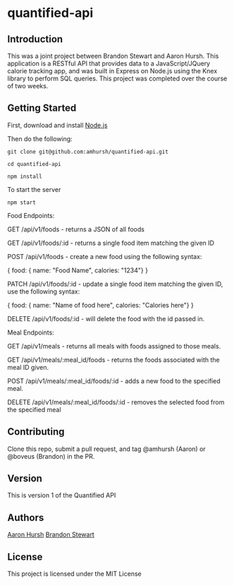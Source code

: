 # quantified-api

## Introduction

This was a joint project between Brandon Stewart and Aaron Hursh. This application is a RESTful API that provides data to a JavaScript/JQuery calorie tracking app, and was built in Express on Node.js using the Knex library to perform SQL queries. This project was completed over the course of two weeks.

## Getting Started

First, download and install [Node.js](https://nodejs.org/en/)

Then do the following:

```
git clone git@github.com:amhursh/quantified-api.git
```

```
cd quantified-api
```

```
npm install
```

To start the server

```
npm start
```

Food Endpoints:


GET /api/v1/foods - returns a JSON of all foods

GET /api/v1/foods/:id - returns a single food item matching the given ID

POST /api/v1/foods - create a new food using the following syntax:

{ food: { name: "Food Name", calories: "1234"} }

PATCH /api/v1/foods/:id - update a single food item matching the given ID, use the following syntax:

{ food: { name: "Name of food here", calories: "Calories here"} }

DELETE /api/v1/foods/:id - will delete the food with the id passed in.


Meal Endpoints:


GET /api/v1/meals - returns all meals with foods assigned to those meals.

GET /api/v1/meals/:meal_id/foods - returns the foods associated with the meal ID given.

POST /api/v1/meals/:meal_id/foods/:id - adds a new food to the specified meal.

DELETE /api/v1/meals/:meal_id/foods/:id - removes the selected food from the specified meal


## Contributing

Clone this repo, submit a pull request, and tag @amhursh (Aaron) or @boveus (Brandon) in the PR.

## Version

This is version 1 of the Quantified API

## Authors

[Aaron Hursh](https://github.com/amhursh)
[Brandon Stewart](https://github.com/amhursh)

## License

This project is licensed under the MIT License
